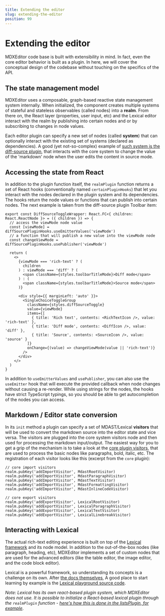 ```yaml
---
title: Extending the editor
slug: extending-the-editor
position: 99
---
```


# Extending the editor

MDXEditor code base is built with extensibility in mind. In fact, even the core editor behavior is built as a plugin. In here, we will cover the conceptual design of the codebase without touching on the specifics of the API. 

## The state management model

MDXEditor uses a composable, graph-based reactive state management system internally. When initialized, the component creates multiple systems of stateful and stateless observables (called nodes) into a **realm**. 
From there on, the React layer (properties, user input, etc) and the Lexical editor interact with the realm by publishing into certain nodes and or by subscribing to changes in node values. 

Each editor plugin can specify a new set of nodes (called **system**) that can optionally interact with the existing set of systems (declared as dependencies). A good (yet not-so-complex) example of [such system is the diff-source plugin](https://github.com/mdx-editor/editor/blob/plugins/src/plugins/diff-source/index.tsx), that interacts with the core system to change the value of the 'markdown' node when the user edits the content in source mode.

## Accessing the state from React

In addition to the plugin function itself, the `realmPlugin` function returns a set of React hooks (conventionally named `certainPluginHooks`) that let you interact with the nodes declared in the plugin system and its dependencies. The hooks return the node values or functions that can publish into certain nodes. The next example is taken from the diff-source plugin Toolbar item:

```tsx
export const DiffSourceToggleWrapper: React.FC<{ children: React.ReactNode }> = ({ children }) => {
  // access the viewMode node value 
  const [viewMode] = diffSourcePluginHooks.useEmitterValues('viewMode')
  // a function that will publish a new value into the viewMode node
  const changeViewMode = diffSourcePluginHooks.usePublisher('viewMode')

  return (
    <>
      {viewMode === 'rich-text' ? (
        children
      ) : viewMode === 'diff' ? (
        <span className={styles.toolbarTitleMode}>Diff mode</span>
      ) : (
        <span className={styles.toolbarTitleMode}>Source mode</span>
      )}

      <div style={{ marginLeft: 'auto' }}>
        <SingleChoiceToggleGroup
          className={styles.diffSourceToggle}
          value={viewMode}
          items={[
            { title: 'Rich text', contents: <RichTextIcon />, value: 'rich-text' },
            { title: 'Diff mode', contents: <DiffIcon />, value: 'diff' },
            { title: 'Source', contents: <SourceIcon />, value: 'source' }
          ]}
          onChange={(value) => changeViewMode(value || 'rich-text')}
        />
      </div>
    </>
  )
}

```

In addition to `useEmitterValues` and `usePublisher`, you can also use the `useEmitter` hook that will execute the provided callback when node changes without causing a re-render. 
While using strings for the nodes, the hooks have strict TypeScript typings, so you should be able to get autocompletion of the nodes you can access.

## Markdown / Editor state conversion

In its `init` method a plugin can specify a set of MDAST/Lexical **visitors** that will be used to convert the markdown source into the editor state and vice versa. 
The visitors are plugged into the core system visitors node and then used for processing the markdown input/output. 
The easiest way for you to get a grip of the mechanism is to take a look at the [core plugin visitors](https://github.com/mdx-editor/editor/tree/main/src/plugins/core), that are used to process the basic nodes like paragraphs, bold, italic, etc. The registration of each visitor looks like this (excerpt from the `core` plugin):

```tsx
// core import visitors
realm.pubKey('addImportVisitor', MdastRootVisitor)
realm.pubKey('addImportVisitor', MdastParagraphVisitor)
realm.pubKey('addImportVisitor', MdastTextVisitor)
realm.pubKey('addImportVisitor', MdastFormattingVisitor)
realm.pubKey('addImportVisitor', MdastInlineCodeVisitor)

// core export visitors
realm.pubKey('addExportVisitor', LexicalRootVisitor)
realm.pubKey('addExportVisitor', LexicalParagraphVisitor)
realm.pubKey('addExportVisitor', LexicalTextVisitor)
realm.pubKey('addExportVisitor', LexicalLinebreakVisitor)
```

## Interacting with Lexical

The actual rich-text editing experience is built on top of the [Lexical framework](https://lexical.dev) and its node model. In addition to the out-of-the-box nodes (like paragraph, heading, etc), MDXEditor implements a set of custom nodes that are used for the advanced editors (like the table editor, the image editor, and the code block editor). 

Lexical is a powerful framework, so understanding its concepts is a challenge on its own. After [the docs themselves](https://lexical.dev/), A good place to start learning by example is the [Lexical playground source code](https://github.com/facebook/lexical/tree/main/packages/lexical-playground).

*Note: Lexical has its own react-based plugin system, which MDXEditor does not use. It is possible to initialize a React-based lexical plugin through the `realmPlugin` function - [here's how this is done in the listsPlugin, for example](https://github.com/mdx-editor/editor/blob/ff717593f32bb76092524006f4a3bd9446b208e8/src/plugins/lists/index.ts#L93-L94)*. 
